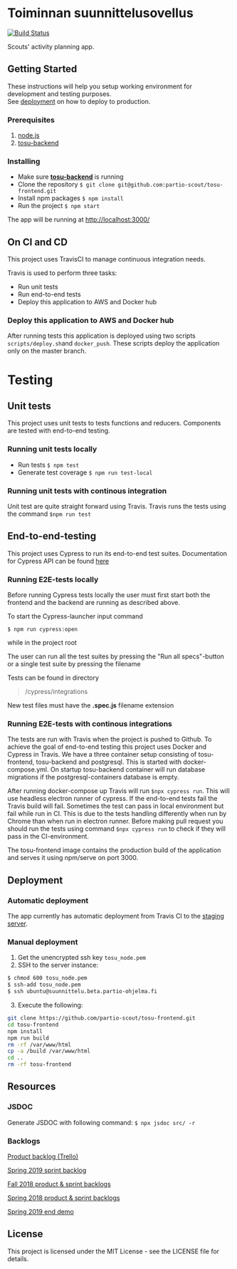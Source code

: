# Toiminnan suunnittelusovellus

[![Build Status](https://travis-ci.org/partio-scout/tosu-frontend.svg?branch=master)](https://travis-ci.org/partio-scout/tosu-frontend)

Scouts' activity planning app.

## Getting Started

These instructions will help you setup working environment for development and testing purposes.  
See [deployment](https://github.com/partio-scout/tosu-frontend#deployment) on how to deploy to production.

### Prerequisites

1. [node.js](https://nodejs.org/en/)
2. [tosu-backend](https://github.com/partio-scout/tosu-backend-node#how-to-use)

### Installing

- Make sure [**tosu-backend**](https://github.com/partio-scout/tosu-backend-node#how-to-use) is running
- Clone the repository `$ git clone git@github.com:partio-scout/tosu-frontend.git`
- Install npm packages `$ npm install`
- Run the project `$ npm start`

The app will be running at [http://localhost:3000/](http://localhost:3000/)

## On CI and CD

This project uses TravisCI to manage continuous integration needs.

Travis is used to perform three tasks:

- Run unit tests
- Run end-to-end tests
- Deploy this application to AWS and Docker hub


### Deploy this application to AWS and Docker hub
After running tests this application is deployed
using two scripts `scripts/deploy.sh`and `docker_push`.
These scripts deploy the application only on the master branch.


# Testing

## Unit tests

This project uses unit tests to tests functions and reducers. Components are tested with end-to-end testing.

### Running unit tests locally

- Run tests `$ npm test`
- Generate test coverage `$ npm run test-local`

### Running unit tests with continous integration

Unit test are quite straight forward using Travis. Travis runs the tests using the command `$npm run test`

## End-to-end-testing

This project uses Cypress to run its end-to-end test suites. Documentation for Cypress API can be found [here](https://docs.cypress.io/api/api/table-of-contents.html)

### Running E2E-tests locally

Before running Cypress tests locally the user must first start both the frontend and the backend are running as described above. 

To start the Cypress-launcher input command
    
`$ npm run cypress:open`

while in the project root

The user can run all the test suites by pressing the "Run all specs"-button or a single test suite by pressing the filename

Tests can be found in directory 
> /cypress/integrations

New test files must have the **.spec.js** filename extension

### Running E2E-tests with continous integrations

The tests are run with Travis when the project is pushed to Github. To achieve the goal of end-to-end testing this project uses Docker and Cypress in Travis. We have a three container setup consisting of tosu-frontend, tosu-backend and postgresql. This is started with docker-compose.yml. On startup tosu-backend container will run database migrations if the postgresql-containers database is empty.

After running docker-compose up Travis will run `$npx cypress run`. This will use headless electron runner of cypress. If the end-to-end tests fail the Travis build will fail.
Sometimes the test can pass in local environment but fail while run in CI. This is due to the tests handling differently when run by Chrome than when run in electron runner. Before making pull request you should run the tests using command `$npx cypress run` to check if they will pass in the CI-environment.


The tosu-frontend image contains the production build of the application and serves it using npm/serve on port 3000.

## Deployment

### Automatic deployment

The app currently has automatic deployment from Travis CI to the [staging server](https://suunnittelu.beta.partio-ohjelma.fi/).

### Manual deployment

1. Get the unencrypted ssh key `tosu_node.pem`
2. SSH to the server instance:

```sh
$ chmod 600 tosu_node.pem
$ ssh-add tosu_node.pem
$ ssh ubuntu@suunnittelu.beta.partio-ohjelma.fi
```

3. Execute the following:

```sh
git clone https://github.com/partio-scout/tosu-frontend.git
cd tosu-frontend
npm install
npm run build
rm -rf /var/www/html
cp -a /build /var/www/html
cd ..
rm -rf tosu-frontend
```

## Resources
### JSDOC
Generate JSDOC with following command:
```$ npx jsdoc src/ -r```
### Backlogs

[Product backlog (Trello)](https://trello.com/b/87G4Y96t/tosu-app)

[Spring 2019 sprint backlog](https://docs.google.com/spreadsheets/d/1JXfi_ZUgXKkfvnegcy7C4KUzVWvdBlr7t2WN6icuReA/edit#gid=881218288)

[Fall 2018 product & sprint backlogs](https://docs.google.com/spreadsheets/d/1s8WgWyk6s9hXbjHSsdBv8X7MHLPGrLpprMkqOl15yBo/)

[Spring 2018 product & sprint backlogs](https://docs.google.com/spreadsheets/d/1cA-ldx-M_ppxSicxjL06BmAjhoNi5I55M5BugoUBD98/edit?usp=drivesdk)

[ Spring 2019 end demo](https://docs.google.com/presentation/d/1gM9LLixv0au1nOW7uaX4Pt0axo0ZnNi-yr2oWLkl0lQ/edit?usp=sharing)

## License

This project is licensed under the MIT License - see the LICENSE file for details.
